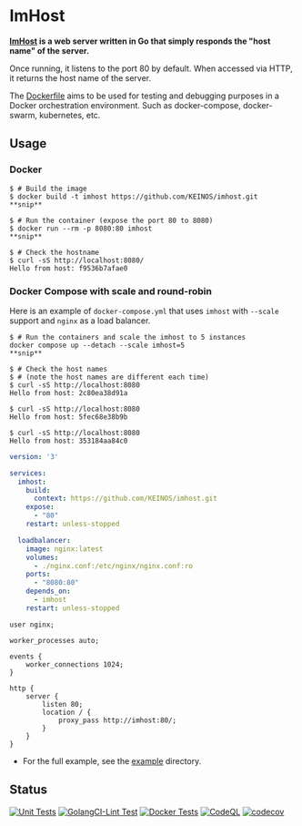 # ImHost

**[ImHost](./imhost) is a web server written in Go that simply responds the "host name" of the server.**

Once running, it listens to the port 80 by default. When accessed via HTTP, it returns the host name of the server.

The [Dockerfile](./Dockerfile) aims to be used for testing and debugging purposes in a Docker orchestration environment. Such as docker-compose, docker-swarm, kubernetes, etc.

## Usage

### Docker

```shellsession
$ # Build the image
$ docker build -t imhost https://github.com/KEINOS/imhost.git
**snip**

$ # Run the container (expose the port 80 to 8080)
$ docker run --rm -p 8080:80 imhost
**snip**

$ # Check the hostname
$ curl -sS http://localhost:8080/
Hello from host: f9536b7afae0
```

### Docker Compose with scale and round-robin

Here is an example of `docker-compose.yml` that uses `imhost` with `--scale` support and `nginx` as a load balancer.

```shellsession
$ # Run the containers and scale the imhost to 5 instances
docker compose up --detach --scale imhost=5
**snip**

$ # Check the host names
$ # (note the host names are different each time)
$ curl -sS http://localhost:8080
Hello from host: 2c80ea38d91a

$ curl -sS http://localhost:8080
Hello from host: 5fec68e38b9b

$ curl -sS http://localhost:8080
Hello from host: 353184aa84c0
```

```yaml
version: '3'

services:
  imhost:
    build:
      context: https://github.com/KEINOS/imhost.git
    expose:
      - "80"
    restart: unless-stopped

  loadbalancer:
    image: nginx:latest
    volumes:
      - ./nginx.conf:/etc/nginx/nginx.conf:ro
    ports:
      - "8080:80"
    depends_on:
      - imhost
    restart: unless-stopped
```

```nginx
user nginx;

worker_processes auto;

events {
    worker_connections 1024;
}

http {
    server {
        listen 80;
        location / {
            proxy_pass http://imhost:80/;
        }
    }
}
```

- For the full example, see the [example](./_example) directory.

## Status

[![Unit Tests](https://github.com/KEINOS/imhost/actions/workflows/unit-test.yml/badge.svg)](https://github.com/KEINOS/imhost/actions/workflows/unit-test.yml)
[![GolangCI-Lint Test](https://github.com/KEINOS/imhost/actions/workflows/golang-ci.yml/badge.svg)](https://github.com/KEINOS/imhost/actions/workflows/golang-ci.yml)
[![Docker Tests](https://github.com/KEINOS/imhost/actions/workflows/docker-test.yml/badge.svg)](https://github.com/KEINOS/imhost/actions/workflows/docker-test.yml)
[![CodeQL](https://github.com/KEINOS/imhost/actions/workflows/github-code-scanning/codeql/badge.svg)](https://github.com/KEINOS/imhost/actions/workflows/github-code-scanning/codeql)
[![codecov](https://codecov.io/gh/KEINOS/imhost/graph/badge.svg?token=7WsjthYoE6)](https://codecov.io/gh/KEINOS/imhost)